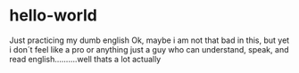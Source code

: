 # hello-world
Just practicing my dumb english
Ok, maybe i am not that bad in this, but yet i don´t feel like a pro or anything 
just a guy who can understand, speak, and read english..........well thats a lot actually
